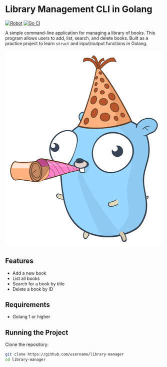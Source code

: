 # Library Management CLI in Golang

 [![Robot](https://img.shields.io/badge/Robot-00ADD8?style=flat&logo=robot&logoColor=white)](https://sites.google.com/view/tavakoli/home)
[![Go CI](https://github.com/mjavadtavakoli/calculator/actions/workflows/main.yml/badge.svg)](https://github.com/mjavadtavakoli/calculator/actions/workflows/main.yml)


A simple command-line application for managing a library of books. This program allows users to add, list, search, and delete books. Built as a practice project to learn `struct` and input/output functions in Golang.

![Alt text](https://github.com/mjavadtavakoli/library_manager/blob/main/gopher.svg)

## Features
- Add a new book
- List all books
- Search for a book by title
- Delete a book by ID

## Requirements
- Golang 1 or higher

## Running the Project

Clone the repository:
```bash
git clone https://github.com/username/library-manager
cd library-manager
